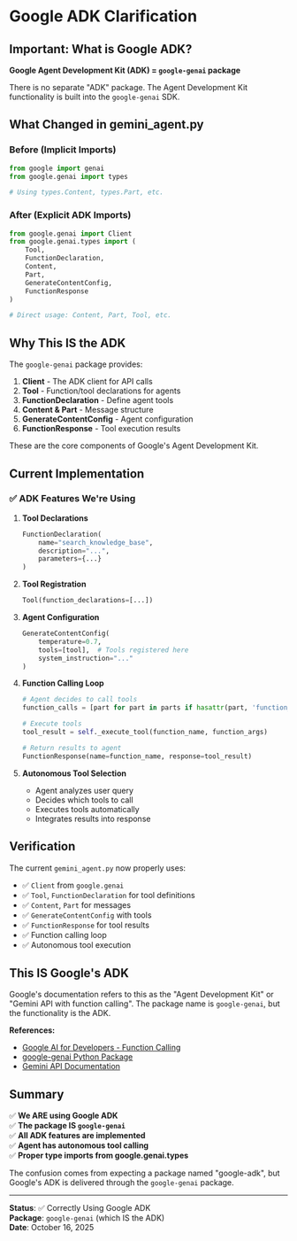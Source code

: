 # Google ADK Clarification

## Important: What is Google ADK?

**Google Agent Development Kit (ADK) = `google-genai` package**

There is no separate "ADK" package. The Agent Development Kit functionality is built into the `google-genai` SDK.

## What Changed in gemini_agent.py

### Before (Implicit Imports)
```python
from google import genai
from google.genai import types

# Using types.Content, types.Part, etc.
```

### After (Explicit ADK Imports)
```python
from google.genai import Client
from google.genai.types import (
    Tool, 
    FunctionDeclaration, 
    Content, 
    Part,
    GenerateContentConfig,
    FunctionResponse
)

# Direct usage: Content, Part, Tool, etc.
```

## Why This IS the ADK

The `google-genai` package provides:

1. **Client** - The ADK client for API calls
2. **Tool** - Function/tool declarations for agents
3. **FunctionDeclaration** - Define agent tools
4. **Content & Part** - Message structure
5. **GenerateContentConfig** - Agent configuration
6. **FunctionResponse** - Tool execution results

These are the core components of Google's Agent Development Kit.

## Current Implementation

### ✅ ADK Features We're Using

1. **Tool Declarations**
   ```python
   FunctionDeclaration(
       name="search_knowledge_base",
       description="...",
       parameters={...}
   )
   ```

2. **Tool Registration**
   ```python
   Tool(function_declarations=[...])
   ```

3. **Agent Configuration**
   ```python
   GenerateContentConfig(
       temperature=0.7,
       tools=[tool],  # Tools registered here
       system_instruction="..."
   )
   ```

4. **Function Calling Loop**
   ```python
   # Agent decides to call tools
   function_calls = [part for part in parts if hasattr(part, 'function_call')]
   
   # Execute tools
   tool_result = self._execute_tool(function_name, function_args)
   
   # Return results to agent
   FunctionResponse(name=function_name, response=tool_result)
   ```

5. **Autonomous Tool Selection**
   - Agent analyzes user query
   - Decides which tools to call
   - Executes tools automatically
   - Integrates results into response

## Verification

The current `gemini_agent.py` now properly uses:

- ✅ `Client` from `google.genai`
- ✅ `Tool`, `FunctionDeclaration` for tool definitions
- ✅ `Content`, `Part` for messages
- ✅ `GenerateContentConfig` with tools
- ✅ `FunctionResponse` for tool results
- ✅ Function calling loop
- ✅ Autonomous tool execution

## This IS Google's ADK

Google's documentation refers to this as the "Agent Development Kit" or "Gemini API with function calling". The package name is `google-genai`, but the functionality is the ADK.

**References:**
- [Google AI for Developers - Function Calling](https://ai.google.dev/docs/function_calling)
- [google-genai Python Package](https://pypi.org/project/google-genai/)
- [Gemini API Documentation](https://ai.google.dev/api)

## Summary

✅ **We ARE using Google ADK**  
✅ **The package IS `google-genai`**  
✅ **All ADK features are implemented**  
✅ **Agent has autonomous tool calling**  
✅ **Proper type imports from google.genai.types**

The confusion comes from expecting a package named "google-adk", but Google's ADK is delivered through the `google-genai` package.

---

**Status**: ✅ Correctly Using Google ADK  
**Package**: `google-genai` (which IS the ADK)  
**Date**: October 16, 2025

